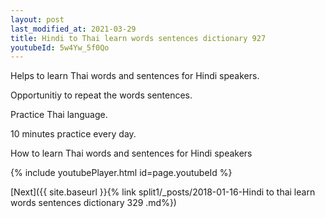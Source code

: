 ```yaml
---
layout: post
last_modified_at: 2021-03-29
title: Hindi to Thai learn words sentences dictionary 927 
youtubeId: 5w4Yw_5f0Qo
---
```

 
 
Helps to learn Thai words and sentences for Hindi speakers.

Opportunitiy to repeat the words sentences. 

Practice Thai language. 
 
10 minutes practice every day. 
 
How to learn Thai words and sentences for Hindi speakers 
 
{% include youtubePlayer.html id=page.youtubeId %}
 
 
[Next]({{ site.baseurl }}{% link  split1/_posts/2018-01-16-Hindi to thai learn words sentences dictionary 329 .md%})
 

